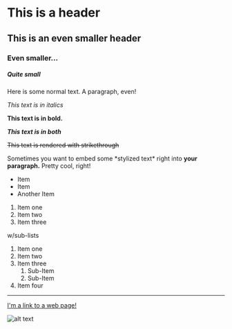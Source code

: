 # This is a header

## This is an even smaller header

### Even smaller...

##### Quite small

Here is some normal text. A paragraph, even!

_This text is in italics_

**This text is in bold.**

**_This text is in both_**

~~This text is rendered with strikethrough~~

Sometimes you want to embed some \*stylized text\* right into **your paragraph.** Pretty cool, right!

- Item
- Item
- Another Item

1. Item one
2. Item two
3. Item three

w/sub-lists

1. Item one
2. Item two
3. Item three
    1. Sub-Item
    2. Sub-Item
4. Item four

---

[I'm a link to a web page!](http://www.google.com)

![alt text](https://i.imgur.com/81qyN1y.jpg)